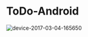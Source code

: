 # ToDo-Android

![device-2017-03-04-165650](https://cloud.githubusercontent.com/assets/23371010/23586948/5fd2ea82-01e4-11e7-8864-f3d57b407e6f.png)

